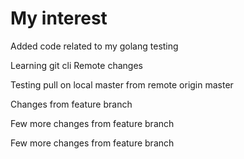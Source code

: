 # My interest
Added code related to my golang testing

Learning git cli
Remote changes


Testing pull on local master from remote origin master

Changes from feature branch

Few more changes from feature branch


Few more changes from feature branch
